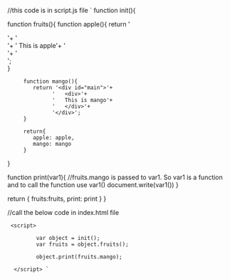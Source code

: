 //this code is in script.js file
`
function init(){

 function fruits(){
         function apple(){
            return '<div id="main">'+
                  '   <div>'+
                  '   This is apple'+
                  '   </div>'+
                  '</div>';            
         }
         
         function mango(){
            return '<div id="main">'+
                  '   <div>'+
                  '   This is mango'+
                  '   </div>'+
                  '</div>';            
         }

         return{
            apple: apple,
            mango: mango
         }
  }

   function print(var1){
      //fruits.mango is passed to var1. So var1 is a function and to call the function use var1()
      document.write(var1())
   }
   
   return {
      fruits:fruits,
      print: print
   }
}

//call the below code in index.html file

     <script>
             
             var object = init();
             var fruits = object.fruits();
             
             object.print(fruits.mango);
           
      </script> `
